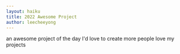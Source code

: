 ```yaml
---
layout: haiku
title: 2022 Awesome Project
author: leecheeyong
---
```


an awesome project of the day
I'd love to create more
people love my projects
